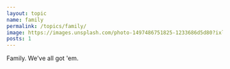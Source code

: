 ```yaml
---
layout: topic
name: family
permalink: /topics/family/
image: https://images.unsplash.com/photo-1497486751825-1233686d5d80?ixlib=rb-0.3.5&ixid=eyJhcHBfaWQiOjEyMDd9&s=2e35a7cbfb796c332cd8034e4e341d89&auto=format&fit=crop&w=1301&q=80
posts: 1
---
```


Family. We've all got 'em.
